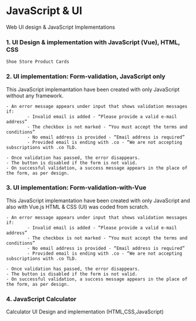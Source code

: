 # JavaScript &  UI 

Web UI design & JavaScript Implementations


### 1. UI Design & implementation with JavaScript (Vue), HTML, CSS

```
Shoe Store Product Cards
```


### 2. UI implementation: Form-validation, JavaScript only
This JavaScript implemantation have been created with only JavaScript without any framework.

```
- An error message appears under input that shows validation messages if:
        - Invalid email is added - “Please provide a valid e-mail address”
        - The checkbox is not marked - “You must accept the terms and conditions”
        - No email address is provided - “Email address is required”
        - Provided email is ending with .co - “We are not accepting subscriptions with .co TLD.

- Once validation has passed, the error disappears.
- The button is disabled if the form is not valid.
- On successful validation, a success message appears in the place of the form, as per design.
```


### 3. UI implementation: Form-validation-with-Vue

This JavaScript implemantation have been created with only JavaScript and also with Vue.js HTML & CSS (UI) was coded from scratch.

```
- An error message appears under input that shows validation messages if:
        - Invalid email is added - “Please provide a valid e-mail address”
        - The checkbox is not marked - “You must accept the terms and conditions”
        - No email address is provided - “Email address is required”
        - Provided email is ending with .co - “We are not accepting subscriptions with .co TLD.

- Once validation has passed, the error disappears.
- The button is disabled if the form is not valid.
- On successful validation, a success message appears in the place of the form, as per design.
```


### 4. JavaScript Calculator

Calculator UI Design and implementation (HTML,CSS,JavaScript)
 
